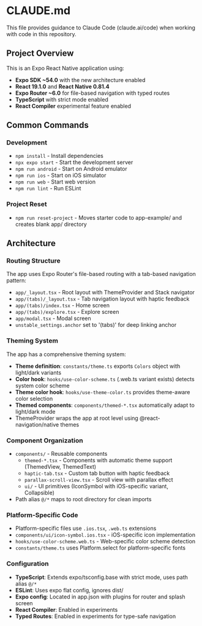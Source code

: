 # CLAUDE.md

This file provides guidance to Claude Code (claude.ai/code) when working with code in this repository.

## Project Overview

This is an Expo React Native application using:
- **Expo SDK ~54.0** with the new architecture enabled
- **React 19.1.0** and **React Native 0.81.4**
- **Expo Router ~6.0** for file-based navigation with typed routes
- **TypeScript** with strict mode enabled
- **React Compiler** experimental feature enabled

## Common Commands

### Development
- `npm install` - Install dependencies
- `npx expo start` - Start the development server
- `npm run android` - Start on Android emulator
- `npm run ios` - Start on iOS simulator
- `npm run web` - Start web version
- `npm run lint` - Run ESLint

### Project Reset
- `npm run reset-project` - Moves starter code to app-example/ and creates blank app/ directory

## Architecture

### Routing Structure
The app uses Expo Router's file-based routing with a tab-based navigation pattern:
- `app/_layout.tsx` - Root layout with ThemeProvider and Stack navigator
- `app/(tabs)/_layout.tsx` - Tab navigation layout with haptic feedback
- `app/(tabs)/index.tsx` - Home screen
- `app/(tabs)/explore.tsx` - Explore screen
- `app/modal.tsx` - Modal screen
- `unstable_settings.anchor` set to '(tabs)' for deep linking anchor

### Theming System
The app has a comprehensive theming system:
- **Theme definition**: `constants/theme.ts` exports `Colors` object with light/dark variants
- **Color hook**: `hooks/use-color-scheme.ts` (.web.ts variant exists) detects system color scheme
- **Theme color hook**: `hooks/use-theme-color.ts` provides theme-aware color selection
- **Themed components**: `components/themed-*.tsx` automatically adapt to light/dark mode
- ThemeProvider wraps the app at root level using @react-navigation/native themes

### Component Organization
- `components/` - Reusable components
  - `themed-*.tsx` - Components with automatic theme support (ThemedView, ThemedText)
  - `haptic-tab.tsx` - Custom tab button with haptic feedback
  - `parallax-scroll-view.tsx` - Scroll view with parallax effect
  - `ui/` - UI primitives (IconSymbol with iOS-specific variant, Collapsible)
- Path alias `@/*` maps to root directory for clean imports

### Platform-Specific Code
- Platform-specific files use `.ios.tsx`, `.web.ts` extensions
- `components/ui/icon-symbol.ios.tsx` - iOS-specific icon implementation
- `hooks/use-color-scheme.web.ts` - Web-specific color scheme detection
- `constants/theme.ts` uses Platform.select for platform-specific fonts

### Configuration
- **TypeScript**: Extends expo/tsconfig.base with strict mode, uses path alias `@/*`
- **ESLint**: Uses expo flat config, ignores dist/
- **Expo config**: Located in app.json with plugins for router and splash screen
- **React Compiler**: Enabled in experiments
- **Typed Routes**: Enabled in experiments for type-safe navigation
